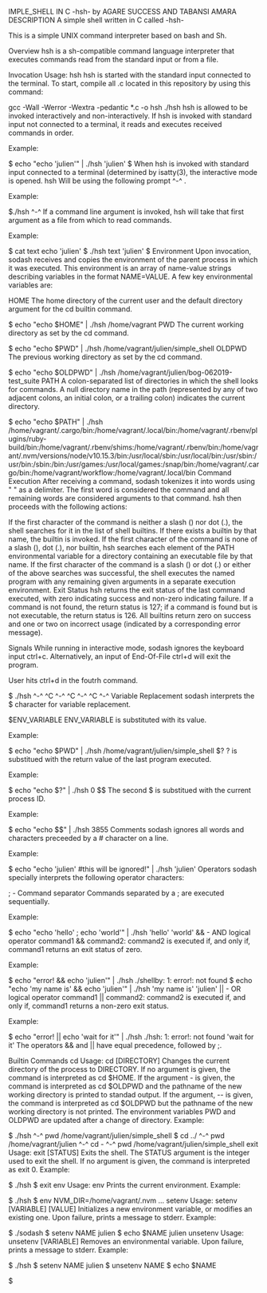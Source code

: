 IMPLE_SHELL IN C -hsh- by AGARE SUCCESS AND TABANSI AMARA
DESCRIPTION 
A simple shell written in C called -hsh-

This is a simple UNIX command interpreter based on bash and Sh.

Overview
hsh is a sh-compatible command language interpreter that executes commands read from the standard input or from a file.

Invocation
Usage: hsh hsh is started with the standard input connected to the terminal. To start, compile all .c located in this repository by using this command:

gcc -Wall -Werror -Wextra -pedantic *.c -o hsh
./hsh
hsh is allowed to be invoked interactively and non-interactively. If hsh is invoked with standard input not connected to a terminal, it reads and executes received commands in order.

Example:

$ echo "echo 'julien'" | ./hsh
'julien'
$
When hsh is invoked with standard input connected to a terminal (determined by isatty(3), the interactive mode is opened. hsh Will be using the following prompt ^-^ .

Example:

$./hsh
^-^
If a command line argument is invoked, hsh will take that first argument as a file from which to read commands.

Example:

$ cat text
echo 'julien'
$ ./hsh text
'julien'
$
Environment
Upon invocation, sodash receives and copies the environment of the parent process in which it was executed. This environment is an array of name-value strings describing variables in the format NAME=VALUE. A few key environmental variables are:

HOME
The home directory of the current user and the default directory argument for the cd builtin command.

$ echo "echo $HOME" | ./hsh
/home/vagrant
PWD
The current working directory as set by the cd command.

$ echo "echo $PWD" | ./hsh
/home/vagrant/julien/simple_shell
OLDPWD
The previous working directory as set by the cd command.

$ echo "echo $OLDPWD" | ./hsh
/home/vagrant/julien/bog-062019-test_suite
PATH
A colon-separated list of directories in which the shell looks for commands. A null directory name in the path (represented by any of two adjacent colons, an initial colon, or a trailing colon) indicates the current directory.

$ echo "echo $PATH" | ./hsh
/home/vagrant/.cargo/bin:/home/vagrant/.local/bin:/home/vagrant/.rbenv/plugins/ruby-build/bin:/home/vagrant/.rbenv/shims:/home/vagrant/.rbenv/bin:/home/vagrant/.nvm/versions/node/v10.15.3/bin:/usr/local/sbin:/usr/local/bin:/usr/sbin:/usr/bin:/sbin:/bin:/usr/games:/usr/local/games:/snap/bin:/home/vagrant/.cargo/bin:/home/vagrant/workflow:/home/vagrant/.local/bin
Command Execution
After receiving a command, sodash tokenizes it into words using " " as a delimiter. The first word is considered the command and all remaining words are considered arguments to that command. hsh then proceeds with the following actions:

If the first character of the command is neither a slash (\) nor dot (.), the shell searches for it in the list of shell builtins. If there exists a builtin by that name, the builtin is invoked.
If the first character of the command is none of a slash (\), dot (.), nor builtin, hsh searches each element of the PATH environmental variable for a directory containing an executable file by that name.
If the first character of the command is a slash (\) or dot (.) or either of the above searches was successful, the shell executes the named program with any remaining given arguments in a separate execution environment.
Exit Status
hsh returns the exit status of the last command executed, with zero indicating success and non-zero indicating failure. If a command is not found, the return status is 127; if a command is found but is not executable, the return status is 126. All builtins return zero on success and one or two on incorrect usage (indicated by a corresponding error message).

Signals
While running in interactive mode, sodash ignores the keyboard input ctrl+c. Alternatively, an input of End-Of-File ctrl+d will exit the program.

User hits ctrl+d in the foutrh command.

$ ./hsh
^-^ ^C
^-^ ^C
^-^ ^C
^-^
Variable Replacement
sodash interprets the $ character for variable replacement.

$ENV_VARIABLE
ENV_VARIABLE is substituted with its value.

Example:

$ echo "echo $PWD" | ./hsh
/home/vagrant/julien/simple_shell
$?
? is substitued with the return value of the last program executed.

Example:

$ echo "echo $?" | ./hsh
0
$$
The second $ is substitued with the current process ID.

Example:

$ echo "echo $$" | ./hsh
3855
Comments
sodash ignores all words and characters preceeded by a # character on a line.

Example:

$ echo "echo 'julien' #this will be ignored!" | ./hsh
'julien'
Operators
sodash specially interprets the following operator characters:

; - Command separator
Commands separated by a ; are executed sequentially.

Example:

$ echo "echo 'hello' ; echo 'world'" | ./hsh
'hello'
'world'
&& - AND logical operator
command1 && command2: command2 is executed if, and only if, command1 returns an exit status of zero.

Example:

$ echo "error! && echo 'julien'" | ./hsh
./shellby: 1: error!: not found
$ echo "echo 'my name is' && echo 'julien'" | ./hsh
'my name is'
'julien'
|| - OR logical operator
command1 || command2: command2 is executed if, and only if, command1 returns a non-zero exit status.

Example:

$ echo "error! || echo 'wait for it'" | ./hsh
./hsh: 1: error!: not found
'wait for it'
The operators && and || have equal precedence, followed by ;.

Builtin Commands
cd
Usage: cd [DIRECTORY]
Changes the current directory of the process to DIRECTORY.
If no argument is given, the command is interpreted as cd $HOME.
If the argument - is given, the command is interpreted as cd $OLDPWD and the pathname of the new working directory is printed to standad output.
If the argument, -- is given, the command is interpreted as cd $OLDPWD but the pathname of the new working directory is not printed.
The environment variables PWD and OLDPWD are updated after a change of directory.
Example:

$ ./hsh
^-^ pwd
/home/vagrant/julien/simple_shell
$ cd ../
^-^ pwd
/home/vagrant/julien
^-^ cd -
^-^ pwd
/home/vagrant/julien/simple_shell
exit
Usage: exit [STATUS]
Exits the shell.
The STATUS argument is the integer used to exit the shell.
If no argument is given, the command is interpreted as exit 0.
Example:

$ ./hsh
$ exit
env
Usage: env
Prints the current environment.
Example:

$ ./hsh
$ env
NVM_DIR=/home/vagrant/.nvm
...
setenv
Usage: setenv [VARIABLE] [VALUE]
Initializes a new environment variable, or modifies an existing one.
Upon failure, prints a message to stderr.
Example:

$ ./sodash
$ setenv NAME julien
$ echo $NAME
julien
unsetenv
Usage: unsetenv [VARIABLE]
Removes an environmental variable.
Upon failure, prints a message to stderr.
Example:

$ ./hsh
$ setenv NAME julien
$ unsetenv NAME
$ echo $NAME

$
